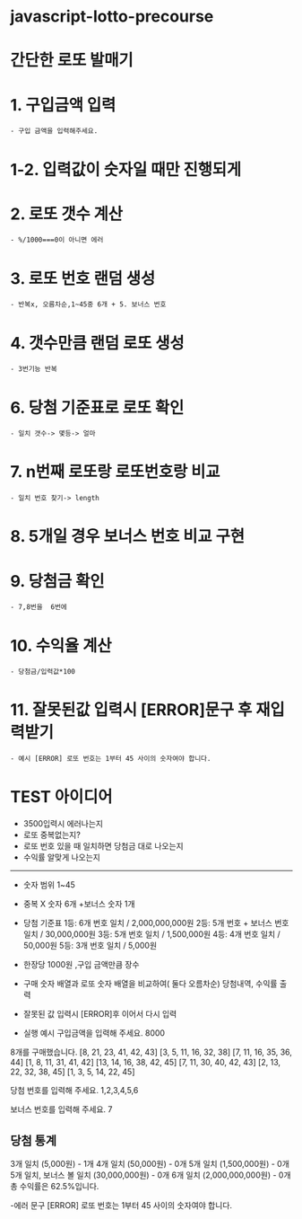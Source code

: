 # javascript-lotto-precourse
# 간단한 로또 발매기
# 1. 구입금액 입력
    - 구입 금액을 입력해주세요.
# 1-2. 입력값이 숫자일 때만 진행되게   
# 2. 로또 갯수 계산
    - %/1000===0이 아니면 에러
# 3. 로또 번호 랜덤 생성
    - 반복x, 오름차순,1~45중 6개 + 5. 보너스 번호
# 4. 갯수만큼 랜덤 로또 생성
    - 3번기능 반복

# 6. 당첨 기준표로 로또 확인
    - 일치 갯수-> 몇등-> 얼마
# 7. n번째 로또랑 로또번호랑 비교
    - 일치 번호 찾기-> length
# 8. 5개일 경우 보너스 번호 비교 구현
# 9. 당첨금 확인
    - 7,8번을  6번에 
# 10. 수익율 계산
    - 당첨금/입력값*100

# 11. 잘못된값 입력시 [ERROR]문구 후 재입력받기
    - 예시 [ERROR] 로또 번호는 1부터 45 사이의 숫자여야 합니다.


# TEST 아이디어
 - 3500입력시 에러나는지
 - 로또 중복없는지?
 - 로또 번호 있을 때 일치하면 당첨금 대로 나오는지
 - 수익률 알맞게 나오는지



-------------


- 숫자 범위 1~45
- 중복 X 숫자 6개 +보너스 숫자 1개
- 당첨 기준표
    1등: 6개 번호 일치 / 2,000,000,000원
    2등: 5개 번호 + 보너스 번호 일치 / 30,000,000원
    3등: 5개 번호 일치 / 1,500,000원
    4등: 4개 번호 일치 / 50,000원
    5등: 3개 번호 일치 / 5,000원
- 한장당 1000원 ,구입 금액만큼 장수
- 구매 숫자 배열과 로또 숫자 배열을 비교하여( 둘다 오름차순) 당첨내역, 수익률 출력
- 잘못된 값 입력시 [ERROR]후  이어서 다시 입력

- 실행 예시
구입금액을 입력해 주세요.
8000

8개를 구매했습니다.
[8, 21, 23, 41, 42, 43] 
[3, 5, 11, 16, 32, 38] 
[7, 11, 16, 35, 36, 44] 
[1, 8, 11, 31, 41, 42] 
[13, 14, 16, 38, 42, 45] 
[7, 11, 30, 40, 42, 43] 
[2, 13, 22, 32, 38, 45] 
[1, 3, 5, 14, 22, 45]

당첨 번호를 입력해 주세요.
1,2,3,4,5,6

보너스 번호를 입력해 주세요.
7

당첨 통계
---
3개 일치 (5,000원) - 1개
4개 일치 (50,000원) - 0개
5개 일치 (1,500,000원) - 0개
5개 일치, 보너스 볼 일치 (30,000,000원) - 0개
6개 일치 (2,000,000,000원) - 0개
총 수익률은 62.5%입니다.

-에러 문구 
[ERROR] 로또 번호는 1부터 45 사이의 숫자여야 합니다.